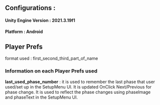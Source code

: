 ## Configurations :
#### Unity Engine Version : 2021.3.19f1
#### Platform : Android

## Player Prefs
format used : first_second_third_part_of_name
### Information on each Player Prefs used
<b>last_used_phase_number</b> : it is used to remember the last phase that user used/set up in the SetupMenu UI. It is updated OnClick Next/Previous for phase change. It is used to reflect the phase changes using phaseImage and phaseText in the SetupMenu UI.
